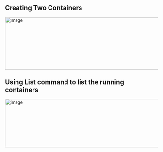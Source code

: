 
## Creating Two Containers

<img width="1299" height="172" alt="image" src="https://github.com/user-attachments/assets/7ef510f8-ae77-47f2-b6b7-174cc73693d7" />

## Using List command to list the running containers

<img width="1299" height="158" alt="image" src="https://github.com/user-attachments/assets/1363db1a-0cb9-4a68-a776-58b2c6fcf9dc" />
